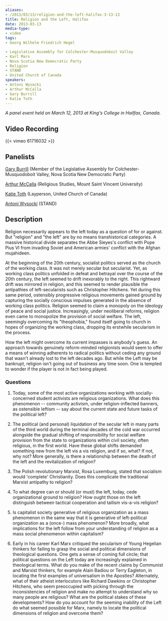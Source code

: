 ```yaml
---
aliases:
- /2013/03/13/religion-and-the-left-halifax-3-13-13
title: Religion and the Left, Halifax
date: 2013-03-13
media-type:
- video
tags:
- Georg Wilhelm Friedrich Hegel

- Legislative Assembly for Colchester-Musquodoboit Valley
- Karl Marx
- Nova Scotia New Democratic Party
- Religion
- STAND
- United Church of Canada
speakers:
- Antoni Wysocki
- Arthur McCalla
- Gary Burrill
- Katie Toth
---
```


_A panel event held on March 12, 2013 at King's College in Hailfax, Canada._

## Video Recording

{{< vimeo 61716032 >}}


## Panelists

[Gary Burrill](/speakers/gary-burrill/) (Member of the Legislative Assembly for Colchester-Musquodoboit Valley, Nova Scotia New Democratic Party)

[Arthur McCalla](/speakers/arthur-mccalla/) (Religious Studies, Mount Saint Vincent University)

[Katie Toth](/speakers/katie-toth/) (Layperson, United Church of Canada)

[Antoni Wysocki](/speakers/antoni-wysocki/) (STAND)

## Description
Religion necessarily appears to the left today as a question of for or against. But "religion" and "the left" are by no means transhistorical categories. A massive historical divide separates the Abbe Sieyes's conflict with Pope Pius VI from invading Soviet and American armies' conflict with the Afghan mujahideen.

At the beginning of the 20th century, socialist politics served as the church of the working class. It was not merely secular but secularist. Yet, as working class politics unfolded in defeat and betrayal over the course of the 20th century, the left seemed to drift inexorably to the right. This rightward drift was mirrored in religion, and this seemed to render plausible the antipathies of left-secularists such as Christopher Hitchens. Yet during this same period, ostensibly progressive religious movements gained ground by capturing the socially conscious impulses generated in the absence of working class politics. Religion seemed to claim a monopoly on the ideology of peace and social justice. Increasingly, under neoliberal reforms, religion even came to monopolize the provision of social welfare. The left, seemingly overcoming its "theophobia," found itself going to church in hopes of organizing the working class, dropping its erstwhile secularism in the process.

How the left might overcome its current impasses is anybody's guess. An approach towards genuinely reform-minded religionists would seem to offer a means of winning adherents to radical politics without ceding any ground that wasn't already lost to the left decades ago. But while the Left may be bankrupt, religion isn't going out of business any time soon. One is tempted to wonder if the player is not in fact being played.

### Questions

1) Today, some of the most active organizations working with socially-concerned student activists are religious organizations. What does this phenomenon -- community activism, under religion-inflected banners, as ostensible leftism -- say about the current state and future tasks of the political left?

2) The political (and personal) liquidation of the secular left in many parts of the third world during the terminal decades of the cold war occurred alongside the gradual shifting of responsibility for social welfare provision from the state to organizations within civil society, often religious, in the first world. Have these global shifts demanded something new from the left vis a vis religion, and if so, what? If not, why not? More generally, is there a relationship between the death of the left and the revitalization of religion?

3) The Polish revolutionary Marxist, Rosa Luxemburg, stated that socialism would 'complete' Christianity. Does this complicate the traditional Marxist antipathy to religion?

4) To what degree can or should (or must) the left, today, cede organizational ground to religion? How ought those on the left distinguish between tactical cooperation and tailism vis-a-vis religion?

5) Is capitalist society generative of religious organization as a mass phenomenon in the same way that it is generative of left-political organization as a (once-) mass phenomenon? More broadly, what implications for the left follow from your understanding of religion as a mass social phenomenon within capitalism?

6) Early in his career Karl Marx critiqued the secularism of Young Hegelian thinkers for failing to grasp the social and political dimensions of theological questions. One gets a sense of coming full circle; that political questions on the Left today are increasingly explained in theological terms. What do you make of the recent claims by Communist and Marxist thinkers, for example Alain Badiou or Terry Eagleton, in locating the first examples of universalism in the Apostles? Alternately, what of their atheist interlocutors like Richard Dawkins or Christopher Hitchens, who seem preoccupied with picking through the inconsistencies of religion and make no attempt to understand why so many people are religious? What are the political stakes of these developments? How do you account for the seeming inability of the Left do what seemed possible for Marx, namely to locate the political dimensions of religion and overcome them?
